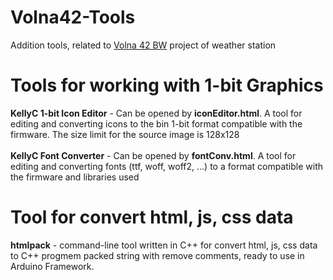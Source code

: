 # Volna42-Tools
Addition tools, related to <a href="https://42volna.ru/">Volna 42 BW</a> project of weather station


# Tools for working with 1-bit Graphics

<b>KellyC 1-bit Icon Editor</b> - Can be opened by <b>iconEditor.html</b>. A tool for editing and converting icons to the bin 1-bit format compatible with the firmware. The size limit for the source image is 128x128<br>
<br>
<b>KellyC Font Converter</b> - Can be opened by <b>fontConv.html</b>. A tool for editing and converting fonts (ttf, woff, woff2, ...) to a format compatible with the firmware and libraries used<br>

# Tool for convert html, js, css data

<b>htmlpack</b> - command-line tool written in C++ for convert html, js, css data to C++ progmem packed string with remove comments, ready to use in Arduino Framework. 
